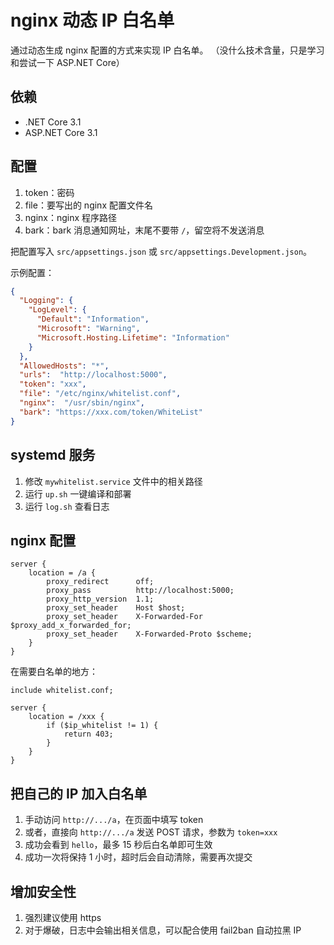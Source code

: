 # nginx 动态 IP 白名单

通过动态生成 nginx 配置的方式来实现 IP 白名单。
（没什么技术含量，只是学习和尝试一下 ASP.NET Core）

## 依赖

* .NET Core 3.1
* ASP.NET Core 3.1

## 配置

1. token：密码
2. file：要写出的 nginx 配置文件名
3. nginx：nginx 程序路径
4. bark：bark 消息通知网址，末尾不要带 `/`，留空将不发送消息

把配置写入 `src/appsettings.json` 或 `src/appsettings.Development.json`。

示例配置：

``` json
{
  "Logging": {
    "LogLevel": {
      "Default": "Information",
      "Microsoft": "Warning",
      "Microsoft.Hosting.Lifetime": "Information"
    }
  },
  "AllowedHosts": "*",
  "urls":  "http://localhost:5000",
  "token": "xxx",
  "file": "/etc/nginx/whitelist.conf",
  "nginx":  "/usr/sbin/nginx",
  "bark": "https://xxx.com/token/WhiteList"
}

```

## systemd 服务

1. 修改 `mywhitelist.service` 文件中的相关路径
2. 运行 `up.sh` 一键编译和部署
3. 运行 `log.sh` 查看日志

## nginx 配置

``` nginx
server {
    location = /a {
        proxy_redirect      off;
        proxy_pass          http://localhost:5000;
        proxy_http_version  1.1;
        proxy_set_header    Host $host;
        proxy_set_header    X-Forwarded-For $proxy_add_x_forwarded_for;
        proxy_set_header    X-Forwarded-Proto $scheme;
    }
}
```

在需要白名单的地方：

``` nginx
include whitelist.conf;

server {
    location = /xxx {
        if ($ip_whitelist != 1) {
            return 403;
        }
    }
}
```

## 把自己的 IP 加入白名单

1. 手动访问 `http://.../a`，在页面中填写 token
2. 或者，直接向 `http://.../a` 发送 POST 请求，参数为 `token=xxx`
3. 成功会看到 `hello`，最多 15 秒后白名单即可生效
4. 成功一次将保持 1 小时，超时后会自动清除，需要再次提交

## 增加安全性

1. 强烈建议使用 https
2. 对于爆破，日志中会输出相关信息，可以配合使用 fail2ban 自动拉黑 IP
